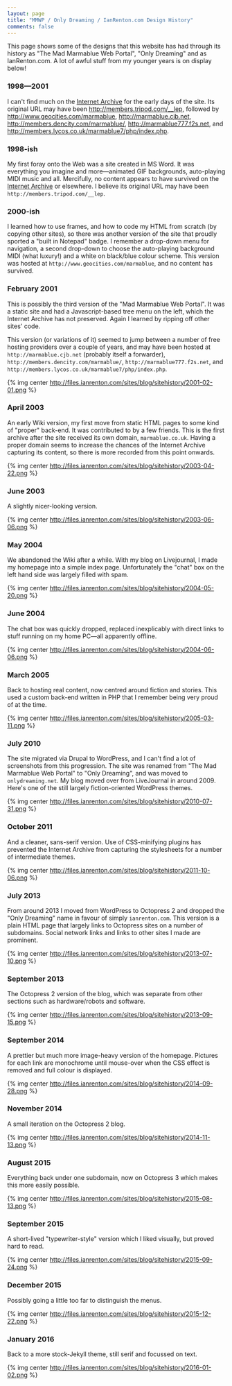 ```yaml
---
layout: page
title: "MMWP / Only Dreaming / IanRenton.com Design History"
comments: false
---
```


This page shows some of the designs that this website has had through its history as "The Mad Marmablue Web Portal", "Only Dreaming" and as IanRenton.com. A lot of awful stuff from my younger years is on display below!

### 1998&mdash;2001

I can't find much on the [Internet Archive](http://archive.org/web/) for the early days of the site. Its original URL may have been http://members.tripod.com/__lep, followed by http://www.geocities.com/marmablue, http://marmablue.cjb.net, http://members.dencity.com/marmablue/, http://marmablue777.f2s.net, and http://members.lycos.co.uk/marmablue7/php/index.php.

### 1998-ish

My first foray onto the Web was a site created in MS Word. It was everything you imagine and more&mdash;animated GIF backgrounds, auto-playing MIDI music and all. Mercifully, no content appears to have survived on the [Internet Archive](http://archive.org/web/) or elsewhere. I believe its original URL may have been `http://members.tripod.com/__lep`.

### 2000-ish

I learned how to use frames, and how to code my HTML from scratch (by copying other sites), so there was another version of the site that proudly sported a "built in Notepad" badge. I remember a drop-down menu for navigation, a second drop-down to choose the auto-playing background MIDI (what luxury!) and a white on black/blue colour scheme. This version was hosted at `http://www.geocities.com/marmablue`, and no content has survived.

### February 2001

This is possibly the third version of the "Mad Marmablue Web Portal". It was a static site and had a Javascript-based tree menu on the left, which the Internet Archive has not preserved. Again I learned by ripping off other sites' code.

This version (or variations of it) seemed to jump between a number of free hosting providers over a couple of years, and may have been hosted at `http://marmablue.cjb.net` (probably itself a forwarder), `http://members.dencity.com/marmablue/`, `http://marmablue777.f2s.net`, and `http://members.lycos.co.uk/marmablue7/php/index.php`.

{% img center http://files.ianrenton.com/sites/blog/sitehistory/2001-02-01.png %}

### April 2003

An early Wiki version, my first move from static HTML pages to some kind of "proper" back-end. It was contributed to by a few friends. This is the first archive after the site received its own domain, `marmablue.co.uk`. Having a proper domain seems to increase the chances of the Internet Archive capturing its content, so there is more recorded from this point onwards.

{% img center http://files.ianrenton.com/sites/blog/sitehistory/2003-04-22.png %}


### June 2003

A slightly nicer-looking version.

{% img center http://files.ianrenton.com/sites/blog/sitehistory/2003-06-06.png %}


### May 2004

We abandoned the Wiki after a while. With my blog on Livejournal, I made my homepage into a simple index page. Unfortunately the "chat" box on the left hand side was largely filled with spam.

{% img center http://files.ianrenton.com/sites/blog/sitehistory/2004-05-20.png %}


### June 2004

The chat box was quickly dropped, replaced inexplicably with direct links to stuff running on my home PC&mdash;all apparently offline.

{% img center http://files.ianrenton.com/sites/blog/sitehistory/2004-06-06.png %}


### March 2005

Back to hosting real content, now centred around fiction and stories. This used a custom back-end written in PHP that I remember being very proud of at the time.

{% img center http://files.ianrenton.com/sites/blog/sitehistory/2005-03-11.png %}


### July 2010

The site migrated via Drupal to WordPress, and I can't find a lot of screenshots from this progression. The site was renamed from "The Mad Marmablue Web Portal" to "Only Dreaming", and was moved to `onlydreaming.net`. My blog moved over from LiveJournal in around 2009. Here's one of the still largely fiction-oriented WordPress themes.

{% img center http://files.ianrenton.com/sites/blog/sitehistory/2010-07-31.png %}


### October 2011

And a cleaner, sans-serif version. Use of CSS-minifying plugins has prevented the Internet Archive from capturing the stylesheets for a number of intermediate themes.

{% img center http://files.ianrenton.com/sites/blog/sitehistory/2011-10-06.png %}


### July 2013

From around 2013 I moved from WordPress to Octopress 2 and dropped the "Only Dreaming" name in favour of simply `ianrenton.com`. This version is a plain HTML page that largely links to Octopress sites on a number of subdomains. Social network links and links to other sites I made are prominent.

{% img center http://files.ianrenton.com/sites/blog/sitehistory/2013-07-10.png %}



### September 2013

The Octopress 2 version of the blog, which was separate from other sections such as hardware/robots and software.

{% img center http://files.ianrenton.com/sites/blog/sitehistory/2013-09-15.png %}



### September 2014

A prettier but much more image-heavy version of the homepage. Pictures for each link are monochrome until mouse-over when the CSS effect is removed and full colour is displayed.

{% img center http://files.ianrenton.com/sites/blog/sitehistory/2014-09-28.png %}



### November 2014

A small iteration on the Octopress 2 blog.

{% img center http://files.ianrenton.com/sites/blog/sitehistory/2014-11-13.png %}



### August 2015

Everything back under one subdomain, now on Octopress 3 which makes this more easily possible.

{% img center http://files.ianrenton.com/sites/blog/sitehistory/2015-08-13.png %}



### September 2015

A short-lived "typewriter-style" version which I liked visually, but proved hard to read.

{% img center http://files.ianrenton.com/sites/blog/sitehistory/2015-09-24.png %}



### December 2015

Possibly going a little too far to distinguish the menus.

{% img center http://files.ianrenton.com/sites/blog/sitehistory/2015-12-22.png %}



### January 2016

Back to a more stock-Jekyll theme, still serif and focussed on text.

{% img center http://files.ianrenton.com/sites/blog/sitehistory/2016-01-02.png %}


